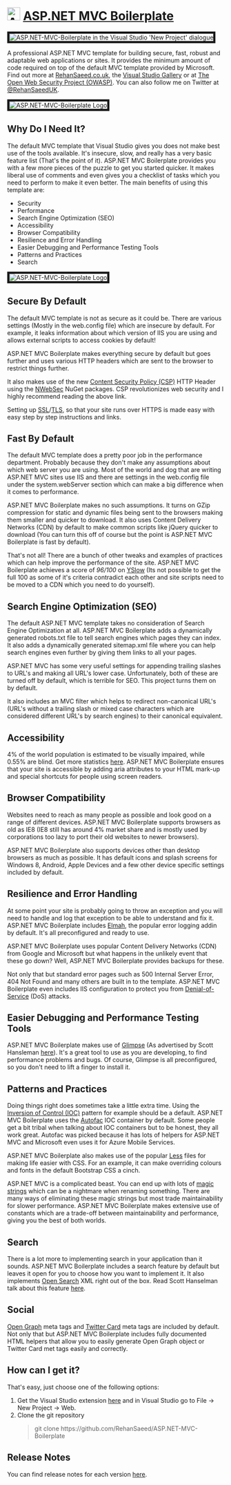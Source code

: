 <h1>
<img src="https://raw.githubusercontent.com/RehanSaeed/ASP.NET-MVC-Boilerplate/master/Images/Nuget Icon.png" alt="ASP.NET MVC Boilerplate Logo" width="30px" height="30px"/> <a href="https://github.com/RehanSaeed/ASP.NET-MVC-Boilerplate">ASP.NET MVC Boilerplate</a>
</h1>

<img alt="ASP.NET-MVC-Boilerplate in the Visual Studio 'New Project' dialogue"
     border="5"
     src="https://github.com/RehanSaeed/ASP.NET-MVC-Boilerplate/blob/master/Images/New%20Project.png"/>
     
<p>A professional ASP.NET MVC template for building secure, fast, robust and adaptable web applications or sites. It provides the minimum amount of code required on top of the default MVC template provided by Microsoft. Find out more at <a href="http://rehansaeed.co.uk/asp-net-mvc-boilerplate">RehanSaeed.co.uk</a>, the <a href="https://visualstudiogallery.msdn.microsoft.com/6cf50a48-fc1e-4eaf-9e82-0b2a6705ca7d">Visual Studio Gallery</a> or at <a href="https://www.owasp.org/index.php/OWASP_ASP.NET_MVC_Boilerplate_Project">The Open Web Security Project (OWASP)</a>. You can also follow me on Twitter at <a href="https://twitter.com/rehansaeeduk">@RehanSaeedUK</a>.</p>

<img alt="ASP.NET-MVC-Boilerplate Logo"
     border="5"
     src="https://github.com/RehanSaeed/ASP.NET-MVC-Boilerplate/blob/master/Images/Preview%20Image.png"/>

<h2>Why Do I Need It?</h2>

<p>The default MVC template that Visual Studio gives you does not make best use of the tools available. It's insecure, slow, and really has a very basic feature list (That's the point of it). ASP.NET MVC Boilerplate provides you with a few more pieces of the puzzle to get you started quicker. It makes liberal use of comments and even gives you a checklist of tasks which you need to perform to make it even better. The main benefits of using this template are:</p>

<ul>
     <li>Security</li>
     <li>Performance</li>
     <li>Search Engine Optimization (SEO)</li>
     <li>Accessibility</li>
     <li>Browser Compatibility</li>
     <li>Resilience and Error Handling</li>
     <li>Easier Debugging and Performance Testing Tools</li>
     <li>Patterns and Practices</li>
    <li>Search</li>
</ul>

<img alt="ASP.NET-MVC-Boilerplate Logo"
     border="5"
     src="https://github.com/RehanSaeed/ASP.NET-MVC-Boilerplate/blob/master/Images/Technology%20Map.png"/>

<h2>Secure By Default</h2>

<p>The default MVC template is not as secure as it could be. There are various settings (Mostly in the web.config file) which are insecure by default. For example, it leaks information about which version of IIS you are using and allows external scripts to access cookies by default!</p>

<p>ASP.NET MVC Boilerplate makes everything secure by default but goes further and uses various HTTP headers which are sent to the browser to restrict things further.</p>

<p>It also makes use of the new <a href="https://developer.mozilla.org/en-US/docs/Web/Security/CSP/Introducing_Content_Security_Policy">Content Security Policy (CSP)</a> HTTP Header using the <a href="https://nwebsec.codeplex.com/">NWebSec</a> NuGet packages. CSP revolutionizes web security and I highly recommend reading the above link.</p>

<p>Setting up <a href="http://en.wikipedia.org/wiki/SSL">SSL</a>/<a href="http://en.wikipedia.org/wiki/Transport_Layer_Security">TLS</a>, so that your site runs over HTTPS is made easy with easy step by step instructions and links.</p>

<h2>Fast By Default</h2>

<p>The default MVC template does a pretty poor job in the performance department. Probably because they don't make any assumptions about which web server you are using. Most of the world and dog that are writing ASP.NET MVC sites use IIS and there are settings in the web.config file under the system.webServer section which can make a big difference when it comes to performance.</p>

<p>ASP.NET MVC Boilerplate makes no such assumptions. It turns on GZip compression for static and dynamic files being sent to the browsers making them smaller and quicker to download. It also uses Content Delivery Networks (CDN) by default to make common scripts like jQuery quicker to download (You can turn this off of course but the point is ASP.NET MVC Boilerplate is fast by default).</p>

<p>That's not all! There are a bunch of other tweaks and examples of practices which can help improve the performance of the site. ASP.NET MVC Boilerplate achieves a score of <em>96/100</em> on <a href="http://yslow.org/">YSlow</a> (Its not possible to get the full 100 as some of it's criteria contradict each other and site scripts need to be moved to a CDN which you need to do yourself).</p>

<h2>Search Engine Optimization (SEO)</h2>

<p>The default ASP.NET MVC template takes no consideration of Search Engine Optimization at all. ASP.NET MVC Boilerplate adds a dynamically generated robots.txt file to tell search engines which pages they can index. It also adds a dynamically generated sitemap.xml file where you can help search engines even further by giving them links to all your pages.</p>

<p>ASP.NET MVC has some very useful settings for appending trailing slashes to URL's and making all URL's lower case. Unfortunately, both of these are turned off by default, which is terrible for SEO. This project turns them on by default.</p>

<p>It also includes an MVC filter which helps to redirect non-canonical URL's (URL's without a trailing slash or mixed case characters which are considered different URL's by search engines) to their canonical equivalent.</p>

<h2>Accessibility</h2>

<p>4% of the world population is estimated to be visually impaired, while 0.55% are blind. Get more statistics <a href="http://www.sitepoint.com/how-many-users-need-accessible-websites">here</a>. ASP.NET MVC Boilerplate ensures that your site is accessible by adding aria attributes to your HTML mark-up and special shortcuts for people using screen readers.</p>

<h2>Browser Compatibility</h2>

<p>Websites need to reach as many people as possible and look good on a range of different devices. ASP.NET MVC Boilerplate supports browsers as old as IE8 (IE8 still has around 4% market share and is mostly used by corporations too lazy to port their old websites to newer browsers).</p>

<p>ASP.NET MVC Boilerplate also supports devices other than desktop browsers as much as possible. It has default icons and splash screens for Windows 8, Android, Apple Devices and a few other device specific settings included by default.</p>

<h2>Resilience and Error Handling</h2>

<p>At some point your site is probably going to throw an exception and you will need to handle and log that exception to be able to understand and fix it. ASP.NET MVC Boilerplate includes <a href="https://code.google.com/p/elmah/">Elmah</a>, the popular error logging addin by default. It's all preconfigured and ready to use.</p>

<p>ASP.NET MVC Boilerplate uses popular Content Delivery Networks (CDN) from Google and Microsoft but what happens in the unlikely event that these go down? Well, ASP.NET MVC Boilerplate provides backups for these.</p>

<p>Not only that but standard error pages such as 500 Internal Server Error, 404 Not Found and many others are built in to the template. ASP.NET MVC Boilerplate even includes IIS configuration to protect you from <a href="http://en.wikipedia.org/wiki/Denial-of-service_attack">Denial-of-Service</a> (DoS) attacks.</p>

<h2>Easier Debugging and Performance Testing Tools</h2>

<p>ASP.NET MVC Boilerplate makes use of <a href="http://getglimpse.com/">Glimpse</a> (As advertised by Scott Hansleman <a href="http://www.hanselman.com/blog/IfYoureNotUsingGlimpseWithASPNETForDebuggingAndProfilingYoureMissingOut.aspx">here</a>). It's a great tool to use as you are developing, to find performance problems and bugs. Of course, Glimpse is all preconfigured, so you don't need to lift a finger to install it.</p>

<h2>Patterns and Practices</h2>

<p>Doing things right does sometimes take a little extra time. Using the <a href="http://martinfowler.com/articles/injection.html">Inversion of Control (IOC)</a> pattern for example should be a default. ASP.NET MVC Boilerplate uses the <a href="http://autofac.org/">Autofac</a> IOC container by default. Some people get a bit tribal when talking about IOC containers but to be honest, they all work great. Autofac was picked because it has lots of helpers for ASP.NET MVC and Microsoft even uses it for Azure Mobile Services.</p>

<p>ASP.NET MVC Boilerplate also makes use of the popular <a href="http://lesscss.org/">Less</a> files for making life easier with CSS. For an example, it can make overriding colours and fonts in the default Bootstrap CSS a cinch.</p>

<p>ASP.NET MVC is a complicated beast. You can end up with lots of <a href="http://en.wikipedia.org/wiki/Magic_string">magic strings</a> which can be a nightmare when renaming something. There are many ways of eliminating these magic strings but most trade maintainability for slower performance. ASP.NET MVC Boilerplate makes extensive use of constants which are a trade-off between maintainability and performance, giving you the best of both worlds.</p>

<h2>Search</h2>

There is a lot more to implementing search in your application than it sounds. ASP.NET MVC Boilerplate includes a search feature by default but leaves it open for you to choose how you want to implement it. It also implements <a href="http://www.opensearch.org">Open Search</a> XML right out of the box. Read Scott Hanselman talk about this feature <a href="http://www.hanselman.com/blog/CommentView.aspx?guid=50cc95b1-c043-451f-9bc2-696dc564766d#commentstart">here</a>.

<h2>Social</h2>

<a href="http://ogp.me/">Open Graph</a> meta tags and <a href="https://dev.twitter.com/cards/overview">Twitter Card</a> meta tags are included by default. Not only that but ASP.NET MVC Boilerplate includes fully documented HTML helpers that allow you to easily generate Open Graph object or Twitter Card met tags easily and correctly.

<h2>How can I get it?</h2>
That's easy, just choose one of the following options:
<ol>
  <li>Get the Visual Studio extension <a href="https://visualstudiogallery.msdn.microsoft.com/6cf50a48-fc1e-4eaf-9e82-0b2a6705ca7d">here</a> and in Visual Studio go to File -> New Project -> Web.</li>
  <li>
  Clone the git repository
  <blockquote>git clone https://github.com/RehanSaeed/ASP.NET-MVC-Boilerplate</blockquote>
  </li>
</ol>

<h2>Release Notes</h2>
You can find release notes for each version <a href="https://github.com/RehanSaeed/ASP.NET-MVC-Boilerplate/blob/master/Source/MvcBoilerplateVsix/Release%20Notes.txt">here</a>.
